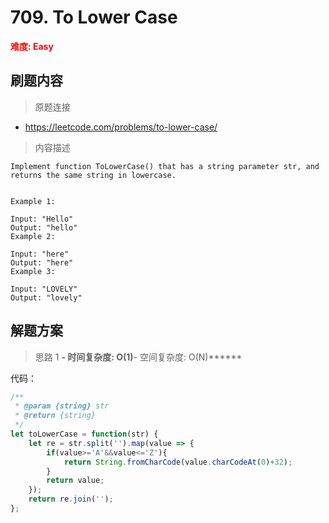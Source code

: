 # 709. To Lower Case

**<font color=red>难度: Easy</font>**

## 刷题内容

> 原题连接

* https://leetcode.com/problems/to-lower-case/

> 内容描述

```
Implement function ToLowerCase() that has a string parameter str, and returns the same string in lowercase.


Example 1:

Input: "Hello"
Output: "hello"
Example 2:

Input: "here"
Output: "here"
Example 3:

Input: "LOVELY"
Output: "lovely"
```

## 解题方案

> 思路 1
******- 时间复杂度: O(1)******- 空间复杂度: O(N)******


代码：

```javascript
/**
 * @param {string} str
 * @return {string}
 */
let toLowerCase = function(str) {
    let re = str.split('').map(value => {
        if(value>='A'&&value<='Z'){
            return String.fromCharCode(value.charCodeAt(0)+32);
        }
        return value;
    });
    return re.join('');
};
```


